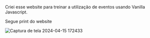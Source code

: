 Criei esse website para treinar a utilização de eventos usando Vanilla Javascript.

Segue print do website

![Captura de tela 2024-04-15 172433](https://github.com/Joa0DeL1ma/Website_Bateria_Virtual/assets/161715327/c754c072-b09f-43f2-bf6f-b3bed1315835)
